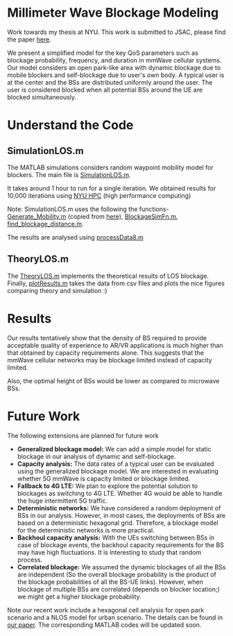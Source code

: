 # Millimeter Wave Blockage Modeling

Work towards my thesis at NYU. This work is submitted to JSAC, please find the paper [here](https://arxiv.org/pdf/1807.04388.pdf). 

We present a simplified model for the key QoS parameters such as blockage probability, frequency, and duration in mmWave cellular systems. Our model considers an open park-like area with dynamic blockage due to mobile blockers and self-blockage due to user's own body. A typical user is at the center and the BSs are distributed uniformly around the user. The user is considered blocked when all potential BSs around the UE are blocked simultaneously. 

# Understand the Code
## SimulationLOS.m
The MATLAB simulations considers random waypoint mobility model for blockers. The main file is [SimulationLOS.m](SimulationLOS.m).

It takes around 1 hour to run for a single iteration. We obtained results for 10,000 iterations using [NYU HPC](HPC_Matlab.md) (high performance computing)

Note: SimulationLOS.m uses the following the functions- [Generate_Mobility.m](Generate_Mobility.m) (copied from [here)](https://www.mathworks.com/matlabcentral/fileexchange/30939-random-waypoint-mobility-model), [BlockageSimFn.m](BlockageSimFn.m), [find_blockage_distance.m](find_blockage_distance.m).

The results are analysed using [processData8.m](processData8.m)

## TheoryLOS.m
The [TheoryLOS.m](TheoryLOS.m) implements the theoretical results of LOS blockage. Finally, [plotResults.m](plotResults.m) takes the data from csv files and plots the nice figures comparing theory and simulation :)

# Results
Our results tentatively show that the density of BS required to provide acceptable quality of experience to AR/VR applications is much higher than that obtained by capacity requirements alone. This suggests that the mmWave cellular networks may be blockage limited instead of capacity limited. 

Also, the optimal height of BSs would be lower as compared to microwave BSs. 

# Future Work

The following extensions are planned for future work

* **Generalized blockage model:** We can add a simple model for static blockage in our analysis of dynamic and self-blockage. 
* **Capacity analysis:** The data rates of a typical user can be evaluated using the generalized blockage model. We are interested in evaluating whether 5G mmWave is capacity limited or blockage limited.
* **Fallback to 4G LTE:** We plan to explore the potential solution to blockages as switching to 4G LTE. Whether 4G would be able to handle the huge intermittent 5G traffic.
* **Deterministic networks:** We have considered a random deployment of BSs in our analysis. However, in most cases, the deployments of BSs are based on a deterministic hexagonal grid. Therefore, a blockage model for the deterministic networks is more practical.
* **Backhoul capacity analysis:** With the UEs switching between BSs in case of blockage events, the backhoul capacity requirements for the BS may have high fluctuations. It is interesting to study that random process.
* **Correlated blockage:** We assumed the dynamic blockages of all the BSs are independent (So the overall blockage probability is the product of the blockage probabilities of all the BS-UE links). However, when blockage of multiple BSs are correlated (depends on blocker location;) we might get a higher blockage probability.

Note our recent work include a hexagonal cell analysis for open park scenario and a NLOS model for urban scenario. The details can be found in [our paper](https://arxiv.org/pdf/1807.04388.pdf). The corresponding MATLAB codes will be updated soon.
